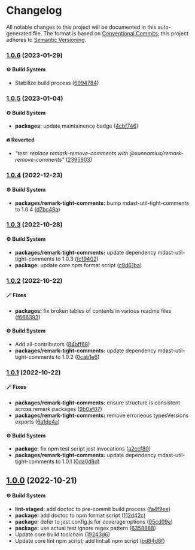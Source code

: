 # Changelog

All notable changes to this project will be documented in this auto-generated
file. The format is based on [Conventional Commits][1]; this project adheres to
[Semantic Versioning][2].

### [1.0.6][3] (2023-01-29)

#### ⚙️ Build System

- Stabilize build process ([6994784][4])

### [1.0.5][5] (2023-01-04)

#### ⚙️ Build System

- **packages:** update maintainence badge ([4cbf746][6])

#### 🔥 Reverted

- _"test: replace remark-remove-comments with
  @xunnamius/remark-remove-comments"_ ([2395903][7])

### [1.0.4][8] (2022-12-23)

#### ⚙️ Build System

- **packages/remark-tight-comments:** bump mdast-util-tight-comments to 1.0.4
  ([d7bc49a][9])

### [1.0.3][10] (2022-10-28)

#### ⚙️ Build System

- **packages/remark-tight-comments:** update dependency
  mdast-util-tight-comments to 1.0.3 ([fcf9402][11])
- **package:** update core npm format script ([c9d61ba][12])

### [1.0.2][13] (2022-10-22)

#### 🪄 Fixes

- **packages:** fix broken tables of contents in various readme files
  ([f666393][14])

#### ⚙️ Build System

- Add all-contributors ([84bff68][15])
- **packages/remark-tight-comments:** update dependency
  mdast-util-tight-comments to 1.0.2 ([0cab1e6][16])

### [1.0.1][17] (2022-10-22)

#### 🪄 Fixes

- **packages/remark-tight-comments:** ensure structure is consistent across
  remark packages ([9b0af07][18])
- **packages/remark-tight-comments:** remove erroneous typesVersions exports
  ([6a1dc4a][19])

#### ⚙️ Build System

- **package:** fix npm test script jest invocations ([a2ccf80][20])
- **packages/remark-tight-comments:** update dependency
  mdast-util-tight-comments to 1.0.1 ([0da0d8d][21])

## [1.0.0][22] (2022-10-21)

#### ⚙️ Build System

- **lint-staged:** add doctoc to pre-commit build process ([fa4f9ee][23])
- **package:** add doctoc to npm format script ([112d42c][24])
- **package:** defer to jest.config.js for coverage options ([05cd09e][25])
- **package:** use actual test ignore regex pattern ([6358888][26])
- Update core build toolchain ([19243d6][27])
- Update core lint npm script; add lint:all npm script ([bd84d8f][28])

[1]: https://conventionalcommits.org
[2]: https://semver.org
[3]:
  https://github.com/Xunnamius/unified-utils/compare/remark-tight-comments@1.0.5...remark-tight-comments@1.0.6
[4]:
  https://github.com/Xunnamius/unified-utils/commit/69947844f42e618f336aeeb9af1d6c9f4ee1e82b
[5]:
  https://github.com/Xunnamius/unified-utils/compare/remark-tight-comments@1.0.4...remark-tight-comments@1.0.5
[6]:
  https://github.com/Xunnamius/unified-utils/commit/4cbf746b78c3bb369c3b27228ec582c3a3e47c54
[7]:
  https://github.com/Xunnamius/unified-utils/commit/23959035752e76f19ec4440cd762b4594fdb93bf
[8]:
  https://github.com/Xunnamius/unified-utils/compare/remark-tight-comments@1.0.3...remark-tight-comments@1.0.4
[9]:
  https://github.com/Xunnamius/unified-utils/commit/d7bc49a9cbc5837dd37585c3f19371ae871550d4
[10]:
  https://github.com/Xunnamius/unified-utils/compare/remark-tight-comments@1.0.2...remark-tight-comments@1.0.3
[11]:
  https://github.com/Xunnamius/unified-utils/commit/fcf94024c5be59f2e6f3e09bdd1b4d70b9a5d93b
[12]:
  https://github.com/Xunnamius/unified-utils/commit/c9d61bacbd52bc76b05abd3426474bf0176c3cd9
[13]:
  https://github.com/Xunnamius/unified-utils/compare/remark-tight-comments@1.0.1...remark-tight-comments@1.0.2
[14]:
  https://github.com/Xunnamius/unified-utils/commit/f6663933fe4a7d577956527efe752e18607262ba
[15]:
  https://github.com/Xunnamius/unified-utils/commit/84bff68339c7a742c104c0f2545fe62b28c8b473
[16]:
  https://github.com/Xunnamius/unified-utils/commit/0cab1e6e89c2f6c51fb72b42f79d59d2b7f94e61
[17]:
  https://github.com/Xunnamius/unified-utils/compare/remark-tight-comments@1.0.0...remark-tight-comments@1.0.1
[18]:
  https://github.com/Xunnamius/unified-utils/commit/9b0af07b6f119bbbe6ac2da42d9dadb9ca2a999b
[19]:
  https://github.com/Xunnamius/unified-utils/commit/6a1dc4a17e89f296ac67837ba175512877a0aa07
[20]:
  https://github.com/Xunnamius/unified-utils/commit/a2ccf801276c84e54d3fc1afaad574f78408d86f
[21]:
  https://github.com/Xunnamius/unified-utils/commit/0da0d8d3dc8aabed621d7fd6d4883aa772bf77e6
[22]:
  https://github.com/Xunnamius/unified-utils/compare/05cd09e0cf13f18fa56f6156516bcf546b1238e6...remark-tight-comments@1.0.0
[23]:
  https://github.com/Xunnamius/unified-utils/commit/fa4f9ee3f9cd922875cf077f6d8b74105f0ba55e
[24]:
  https://github.com/Xunnamius/unified-utils/commit/112d42c6999f758ff618f4e116eb7cf38c09f77c
[25]:
  https://github.com/Xunnamius/unified-utils/commit/05cd09e0cf13f18fa56f6156516bcf546b1238e6
[26]:
  https://github.com/Xunnamius/unified-utils/commit/63588887a7377f3ee7488b19c87f1f2bf1faa811
[27]:
  https://github.com/Xunnamius/unified-utils/commit/19243d623ba14cfd629c5e4632e6a75de508592b
[28]:
  https://github.com/Xunnamius/unified-utils/commit/bd84d8fc1fb5c4d1828a16a47214a6730f34899a
